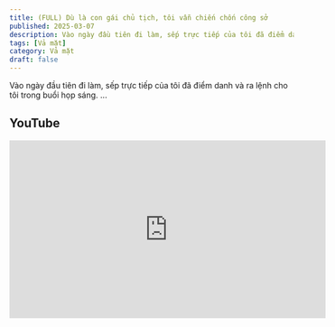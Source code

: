 ```yaml
---
title: (FULL) Dù là con gái chủ tịch, tôi vẫn chiến chốn công sở
published: 2025-03-07
description: Vào ngày đầu tiên đi làm, sếp trực tiếp của tôi đã điểm danh và ra lệnh cho tôi trong buổi họp sáng.
tags: [Vả mặt]
category: Vả mặt
draft: false
---
```


Vào ngày đầu tiên đi làm, sếp trực tiếp của tôi đã điểm danh và ra lệnh cho tôi trong buổi họp sáng.
...

## YouTube

<iframe width="560" height="315" src="https://www.youtube.com/embed/xIPfPJeDs7k?si=dc8WnhcEzMol_m33" title="YouTube video player" frameborder="0" allow="accelerometer; autoplay; clipboard-write; encrypted-media; gyroscope; picture-in-picture; web-share" referrerpolicy="strict-origin-when-cross-origin" allowfullscreen></iframe>
